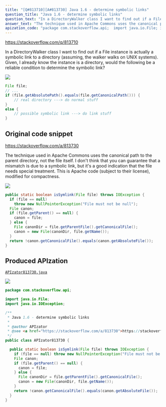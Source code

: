 ```yaml
---
title: "[Q#813710][A#813730] Java 1.6 - determine symbolic links"
question_title: "Java 1.6 - determine symbolic links"
question_text: "In a DirectoryWalker class I want to find out if a File instance is actually a symbolic link to a directory (assuming, the walker walks on UNIX systems). Given, I already know the instance is a directory, would the following be a reliable condition to determine the symbolic link?"
answer_text: "The technique used in Apache Commons uses the canonical path to the parent directory, not the file itself. I don't think that you can guarantee that a mismatch is due to a symbolic link, but it's a good indication that the file needs special treatment. This is Apache code (subject to their license), modified for compactness."
apization_code: "package com.stackoverflow.api;  import java.io.File; import java.io.IOException;  /**  * Java 1.6 - determine symbolic links  *  * @author APIzator  * @see <a href=\"https://stackoverflow.com/a/813730\">https://stackoverflow.com/a/813730</a>  */ public class APIzator813730 {    public static boolean isSymlink(File file) throws IOException {     if (file == null) throw new NullPointerException(\"File must not be null\");     File canon;     if (file.getParent() == null) {       canon = file;     } else {       File canonDir = file.getParentFile().getCanonicalFile();       canon = new File(canonDir, file.getName());     }     return !canon.getCanonicalFile().equals(canon.getAbsoluteFile());   } }"
---
```


https://stackoverflow.com/q/813710

In a DirectoryWalker class I want to find out if a File instance is actually a symbolic link to a directory (assuming, the walker walks on UNIX systems). Given, I already know the instance is a directory, would the following be a reliable condition to determine the symbolic link?


<div class="code-logo"><img src="/stackoverflow.png" /></div>

```java
File file;
// ...      
if (file.getAbsolutePath().equals(file.getCanonicalPath())) {
    // real directory ---> do normal stuff      
}
else {
    // possible symbolic link ---> do link stuff
}
```


## Original code snippet

https://stackoverflow.com/a/813730

The technique used in Apache Commons uses the canonical path to the parent directory, not the file itself. I don&#x27;t think that you can guarantee that a mismatch is due to a symbolic link, but it&#x27;s a good indication that the file needs special treatment.
This is Apache code (subject to their license), modified for compactness.

<div class="code-logo"><img src="/stackoverflow.png" /></div>

```java
public static boolean isSymlink(File file) throws IOException {
  if (file == null)
    throw new NullPointerException("File must not be null");
  File canon;
  if (file.getParent() == null) {
    canon = file;
  } else {
    File canonDir = file.getParentFile().getCanonicalFile();
    canon = new File(canonDir, file.getName());
  }
  return !canon.getCanonicalFile().equals(canon.getAbsoluteFile());
}
```

## Produced APIzation

[`APIzator813730.java`](https://github.com/pasqualesalza/apization-temp-data/raw/master/search/APIzator813730.java)

<div class="code-logo"><img src="/apizator.png" /></div>

```java
package com.stackoverflow.api;

import java.io.File;
import java.io.IOException;

/**
 * Java 1.6 - determine symbolic links
 *
 * @author APIzator
 * @see <a href="https://stackoverflow.com/a/813730">https://stackoverflow.com/a/813730</a>
 */
public class APIzator813730 {

  public static boolean isSymlink(File file) throws IOException {
    if (file == null) throw new NullPointerException("File must not be null");
    File canon;
    if (file.getParent() == null) {
      canon = file;
    } else {
      File canonDir = file.getParentFile().getCanonicalFile();
      canon = new File(canonDir, file.getName());
    }
    return !canon.getCanonicalFile().equals(canon.getAbsoluteFile());
  }
}

```